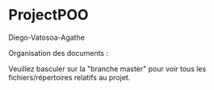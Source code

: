 # ProjectPOO
Diego-Vatosoa-Agathe

Organisation des documents :

   Veuillez basculer sur la "branche master" pour voir tous les fichiers/répertoires relatifs au projet. 
